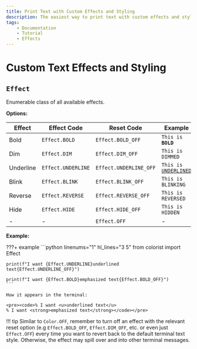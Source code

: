 ```yaml
---
title: Print Text with Custom Effects and Styling
description: The easiest way to print text with custom effects and styling in terminal output using Colorist for Python. This documentation includes code examples.
tags:
    - Documentation
    - Tutorial
    - Effects
---
```


# Custom Text Effects and Styling
## `Effect`
Enumerable class of all available effects.

**Options:**

| Effect           | Effect Code        | Reset Code             | Example                                                                          |
| ---------------- | ------------------ | ---------------------- | -------------------------------------------------------------------------------- |
| Bold             | `Effect.BOLD`      | `Effect.BOLD_OFF`      | <code>This is <strong>BOLD</strong></code>                                       |
| Dim              | `Effect.DIM`       | `Effect.DIM_OFF`       | <code>This is <span class="effect-dimmed">DIMMED</span></code>                   |
| Underline        | `Effect.UNDERLINE` | `Effect.UNDERLINE_OFF` | <code>This is <u>UNDERLINED</u></code>                                           |
| Blink            | `Effect.BLINK`     | `Effect.BLINK_OFF`     | <code>This is <span class="effect-blinking">BLINKING</span></code>               |
| Reverse          | `Effect.REVERSE`   | `Effect.REVERSE_OFF`   | <code>This is <span class="bg-bright-white text-contrast">REVERSED</span></code> |
| Hide             | `Effect.HIDE`      | `Effect.HIDE_OFF`      | <code>This is <span class="effect-hidden">HIDDEN</span></code>                   |
| -                | -                  | `Effect.OFF`           | -                                                                                |

**Example:**

???+ example
    ```python linenums="1" hl_lines="3 5"
    from colorist import Effect

    print(f"I want {Effect.UNDERLINE}underlined text{Effect.UNDERLINE_OFF}")

    print(f"I want {Effect.BOLD}emphasized text{Effect.BOLD_OFF}")
    ```

    How it appears in the terminal:

    <pre><code>% I want <u>underlined text</u>
    % I want <strong>emphasized text</strong></code></pre>

!!! tip
    Similar to `Color.OFF`, remember to turn off an effect with the relevant reset option (e.g `Effect.BOLD_OFF`, `Effect.DIM_OFF`, etc. or even just `Effect.OFF`) every time you want to revert back to the default terminal text style. Otherwise, the effect may spill over and into other terminal messages.
